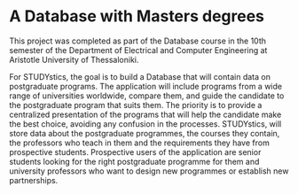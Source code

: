 # A Database with Masters degrees
This project was completed as part of the Database course in the 10th semester of the Department of Electrical and Computer Engineering at Aristotle University of Thessaloniki.

For STUDYstics, the goal is to build a Database that will contain data on postgraduate programs. The application will include programs from a wide range of universities worldwide, 
compare them, and guide the candidate to the postgraduate program that suits them. The priority is to provide a centralized presentation of the programs that will help the candidate make the best choice, 
avoiding any confusion in the processes.
STUDYstics, will store data about the postgraduate programmes, the courses they contain, the professors who teach in them and the requirements they have
from prospective students. Prospective users of the application are senior students looking for the right postgraduate programme for them and university professors who want to design new programmes or establish new partnerships.

